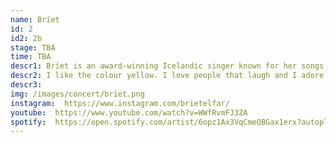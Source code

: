 ```yaml
---
name: Bríet
id: 2
id2: 2b
stage: TBA
time: TBA
descr1: Bríet is an award-winning Icelandic singer known for her songs Esjan, Feimin and Rólegur kúreki.  She is a multi-instrumentalist who writes and performs her own songs but also loves to collaborate with others. Most of her work is done with her longtime musical partner, writer and producer, Pálmi Ragnar Ásgeirsson. Her album, Kveðja, Bríet, was selected as album of the year at the 2021 Icelandic Music Awards. That year she also won singer of the year and lyricist of the year. Bríet has been writing and performing since she was a teenager. She loves to explore emotions by creating art. Now, she embarks on her next journey, aiming for London.
descr2: I like the colour yellow. I love people that laugh and I adore flowers. I was 17 when I released my first EP and all of my music is about love in one way or another.
descr3: 
img: /images/concert/briet.png
instagram:  https://www.instagram.com/brietelfar/
youtube:  https://www.youtube.com/watch?v=WWfRvmFJ3ZA
spotify:  https://open.spotify.com/artist/6opz1Ax3VqCmeQBGax1erx?autoplay=true
---
```

